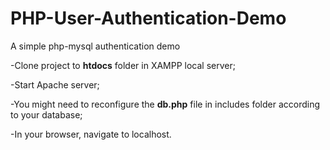 # PHP-User-Authentication-Demo

A simple php-mysql authentication demo

-Clone project to  <b>htdocs</b> folder in XAMPP local server;

-Start Apache server;

-You might need to reconfigure the <b>db.php</b> file in includes folder according to your database;

-In your browser, navigate to localhost.
